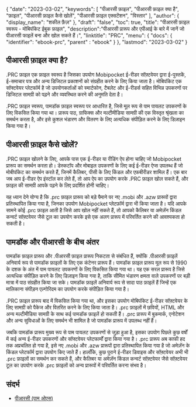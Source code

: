 {
"date": "2023-03-02",
  "keywords": [
"पीआरसी फ़ाइल",
"पीआरसी फ़ाइल क्या है",
"फ़ाइल",
"पीआरसी फ़ाइल कैसे खोलें",
"पीआरसी फ़ाइल एक्सटेंशन",
"विस्तार"
],
  "author": {
"display_name": "शकील फ़ैज़"
},
"draft": "false",
"toc": true,
"title": "पीआरसी फ़ाइल स्वरूप - मोबिपॉकेट ईबुक फ़ाइल",
  "description":"पीआरसी प्रारूप और एपीआई के बारे में जानें जो पीआरसी फाइलें बना और खोल सकते हैं।",
"linktitle": "PRC",
  "menu": {
    "docs": {
      "identifier": "ebook-prc",
"parent" : "ebook"
}
},
"lastmod": "2023-03-02"
}

## पीआरसी फ़ाइल क्या है?

.PRC फ़ाइल एक फ़ाइल स्वरूप है जिसका उपयोग Mobipocket ई-रीडर सॉफ़्टवेयर द्वारा ई-पुस्तकें, ई-समाचार पत्र और अन्य डिजिटल प्रकाशनों को संग्रहीत करने के लिए किया जाता है। मोबिपॉकेट एक सॉफ्टवेयर प्लेटफॉर्म है जो उपयोगकर्ताओं को स्मार्टफोन, टैबलेट और ई-रीडर्स सहित विभिन्न उपकरणों पर डिजिटल सामग्री को पढ़ने और व्यवस्थित करने की अनुमति देता है।

.PRC फ़ाइल स्वरूप, पामडॉक फ़ाइल स्वरूप पर आधारित है, जिसे मूल रूप से पाम पायलट उपकरणों के लिए विकसित किया गया था। प्रारूप पाठ, ग्राफिक्स और मल्टीमीडिया सामग्री की एक विस्तृत श्रृंखला का समर्थन करता है, और इसे कुशल भंडारण और वितरण के लिए अत्यधिक संपीड़ित करने के लिए डिज़ाइन किया गया है।

## पीआरसी फ़ाइल कैसे खोलें?

.PRC फ़ाइल खोलने के लिए, आपके पास एक ई-रीडर या रीडिंग ऐप होना चाहिए जो Mobipocket प्रारूप का समर्थन करता हो। डेस्कटॉप और मोबाइल उपकरणों के लिए कई ई-रीडर ऐप्स उपलब्ध हैं जो मोबीपॉकेट का समर्थन करते हैं, जिनमें कैलिबर, पीसी के लिए किंडल और एफबीरीडर शामिल हैं। एक बार जब आप ई-रीडर ऐप इंस्टॉल कर लेते हैं, तो आप ऐप का उपयोग करके .PRC फ़ाइल खोल सकते हैं, और फ़ाइल की सामग्री आपके पढ़ने के लिए प्रदर्शित होनी चाहिए।

यह ध्यान देने योग्य है कि .prc फ़ाइल प्रारूप को बड़े पैमाने पर नए .mobi और .azw प्रारूपों द्वारा प्रतिस्थापित किया गया है, जिनका उपयोग Mobipocket प्लेटफ़ॉर्म द्वारा भी किया जाता है। यदि आपके सामने कोई .prc फ़ाइल आती है जिसे आप खोल नहीं सकते हैं, तो आपको कैलिबर या अमेज़ॅन किंडल कन्वर्ट सॉफ़्टवेयर जैसे टूल का उपयोग करके इसे एक अलग प्रारूप में परिवर्तित करने की आवश्यकता हो सकती है।

## पामडॉक और पीआरसी के बीच अंतर

पामडॉक फ़ाइल प्रारूप और .पीआरसी फ़ाइल प्रारूप निकटता से संबंधित हैं, क्योंकि .पीआरसी फ़ाइलें अनिवार्य रूप से पामडॉक फ़ाइलों के लिए एक कंटेनर प्रारूप हैं। पामडॉक फ़ाइल प्रारूप मूल रूप से 1990 के दशक के अंत में पाम पायलट उपकरणों के लिए विकसित किया गया था। यह एक सरल प्रारूप है जिसे अत्यधिक संपीड़ित करने के लिए डिज़ाइन किया गया है, ताकि सीमित भंडारण क्षमता वाले उपकरणों पर बड़ी मात्रा में पाठ संग्रहीत किया जा सके। पामडॉक फ़ाइलें अनिवार्य रूप से सादा पाठ फ़ाइलें हैं जिन्हें एक मालिकाना संपीड़न एल्गोरिदम का उपयोग करके संपीड़ित किया गया है।

.PRC फ़ाइल प्रारूप बाद में विकसित किया गया था, और इसका उपयोग मोबिपॉकेट ई-रीडर सॉफ़्टवेयर के लिए सामग्री को पैकेज और वितरित करने के लिए किया जाता है। .prc फ़ाइलों में छवियों, HTML और अन्य मल्टीमीडिया सामग्री के साथ कई पामडॉक फ़ाइलें हो सकती हैं। .prc प्रारूप में बुकमार्क, एनोटेशन और अन्य सुविधाओं के लिए समर्थन भी शामिल है जो पामडॉक प्रारूप में उपलब्ध नहीं हैं।

जबकि पामडॉक प्रारूप मुख्य रूप से पाम पायलट उपकरणों से जुड़ा हुआ है, इसका उपयोग पिछले कुछ वर्षों में कई अन्य ई-रीडर उपकरणों और सॉफ्टवेयर प्लेटफार्मों द्वारा किया गया है। .prc प्रारूप अब काफी हद तक अप्रचलित हो गया है, इसे नए .mobi और .azw प्रारूपों द्वारा प्रतिस्थापित किया गया है जो अमेज़ॅन के किंडल प्लेटफॉर्म द्वारा उपयोग किए जाते हैं। हालाँकि, कुछ पुराने ई-रीडर डिवाइस और सॉफ़्टवेयर अभी भी .prc फ़ाइलों का समर्थन कर सकते हैं, और कैलिबर या अमेज़ॅन किंडल कन्वर्ट सॉफ़्टवेयर जैसे सॉफ़्टवेयर टूल का उपयोग करके .prc फ़ाइलों को अन्य प्रारूपों में परिवर्तित करना संभव है।

## संदर्भ
* [पीआरसी (पाम ओएस)](https://en.wikipedia.org/wiki/PRC_(Palm_OS))


